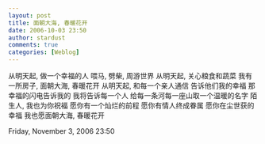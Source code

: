 ```yaml
---
layout: post
title: 面朝大海, 春暖花开
date: 2006-10-03 23:50
author: stardust
comments: true
categories: [Weblog]
---
```

从明天起, 做一个幸福的人 喂马, 劈柴, 周游世界
从明天起, 关心粮食和蔬菜
我有一所房子, 面朝大海, 春暖花开
从明天起, 和每一个亲人通信 告诉他们我的幸福
那幸福的闪电告诉我的 我将告诉每一个人
给每一条河每一座山取一个温暖的名字
陌生人, 我也为你祝福
愿你有一个灿烂的前程
愿你有情人终成眷属
愿你在尘世获的幸福
我也愿面朝大海, 春暖花开

Friday, November 3, 2006 23:50
